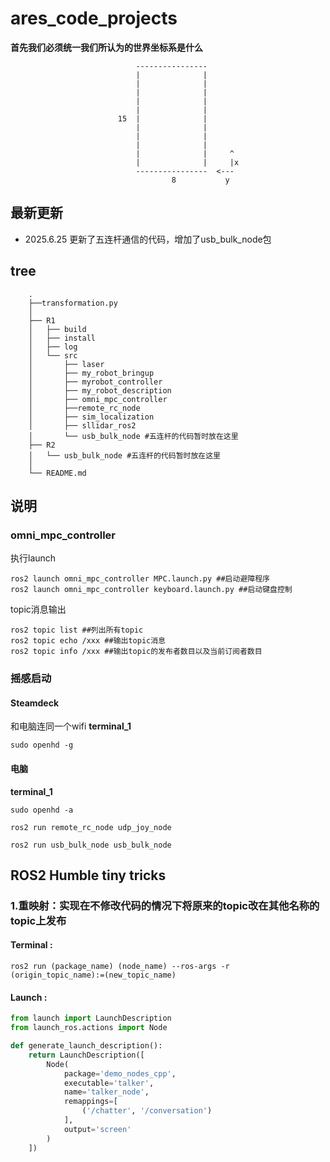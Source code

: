 # ares_code_projects

**首先我们必须统一我们所认为的世界坐标系是什么**

                                ----------------
                                |              |
                                |              |
                                |              |
                                |              |
                                |              |
                            15  |              |
                                |              |
                                |              |
                                |              |
                                |              |     ^
                                |              |     |x
                                ----------------  <---  
                                        8           y

## 最新更新
- 2025.6.25 更新了五连杆通信的代码，增加了usb_bulk_node包
## tree
        .
        ├──transformation.py
        │ 
        ├── R1
        │   ├── build
        │   ├── install
        │   ├── log
        │   └── src
        │       ├── laser
        │       ├── my_robot_bringup
        │       ├── myrobot_controller
        │       ├── my_robot_description
        │       ├── omni_mpc_controller
        │       ├──remote_rc_node
        │       ├── sim_localization
        │       ├── sllidar_ros2
        │       └── usb_bulk_node #五连杆的代码暂时放在这里
        ├── R2
        │   └── usb_bulk_node #五连杆的代码暂时放在这里
        │
        └── README.md
## 说明
### omni_mpc_controller
执行launch 
``` terminal
ros2 launch omni_mpc_controller MPC.launch.py ##启动避障程序
ros2 launch omni_mpc_controller keyboard.launch.py ##启动键盘控制
```
topic消息输出
```
ros2 topic list ##列出所有topic
ros2 topic echo /xxx ##输出topic消息
ros2 topic info /xxx ##输出topic的发布者数目以及当前订阅者数目
```
### 摇感启动
#### Steamdeck
和电脑连同一个wifi
**terminal_1**
``` terminal
sudo openhd -g
```
#### 电脑
**terminal_1**
``` ternimal
sudo openhd -a
```
```terminal
ros2 run remote_rc_node udp_joy_node
```
```terminal
ros2 run usb_bulk_node usb_bulk_node
```
## ROS2 Humble tiny tricks
### 1.重映射：实现在不修改代码的情况下将原来的topic改在其他名称的topic上发布
#### Terminal :
``` terminal
ros2 run (package_name) (node_name) --ros-args -r (origin_topic_name):=(new_topic_name)
```

#### Launch :
``` python
from launch import LaunchDescription
from launch_ros.actions import Node

def generate_launch_description():
    return LaunchDescription([
        Node(
            package='demo_nodes_cpp',
            executable='talker',
            name='talker_node',
            remappings=[
                ('/chatter', '/conversation')
            ],
            output='screen'
        )
    ])
```

